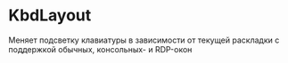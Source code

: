 # KbdLayout
Меняет подсветку клавиатуры в зависимости от текущей раскладки с поддержкой обычных, консольных- и RDP-окон
